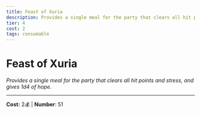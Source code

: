 ```yaml
---
title: Feast of Xuria
description: Provides a single meal for the party that clears all hit points and stress, and gives 1d4 of hope.
tier: 4
cost: 2
tags: consumable
---
```

# Feast of Xuria

_Provides a single meal for the party that clears all hit points and stress, and gives 1d4 of hope._

___
**Cost:** 2💰 | **Number**: 51
